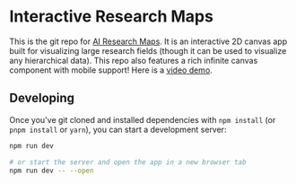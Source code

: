 # Interactive Research Maps

This is the git repo for [AI Research Maps](https://www.airesearchmaps.com/). It is an interactive 2D canvas app built for visualizing large research fields (though it can be used to visualize any hierarchical data). This repo also features a rich infinite canvas component with mobile support! Here is a [video demo](https://www.youtube.com/watch?v=nXtQtNlU_jg).

## Developing

Once you've git cloned and installed dependencies with `npm install` (or `pnpm install` or `yarn`), you can start a development server:

```bash
npm run dev

# or start the server and open the app in a new browser tab
npm run dev -- --open
```
